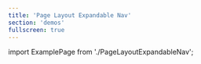 ```yaml
---
title: 'Page Layout Expandable Nav'
section: 'demos'
fullscreen: true
---
```


import ExamplePage from './PageLayoutExpandableNav';

<ExamplePage />
